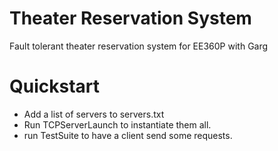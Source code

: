 # Theater Reservation System
Fault tolerant theater reservation system for EE360P with Garg

# Quickstart

* Add a list of servers to servers.txt
* Run TCPServerLaunch to instantiate them all.
* run TestSuite to have a client send some requests.

